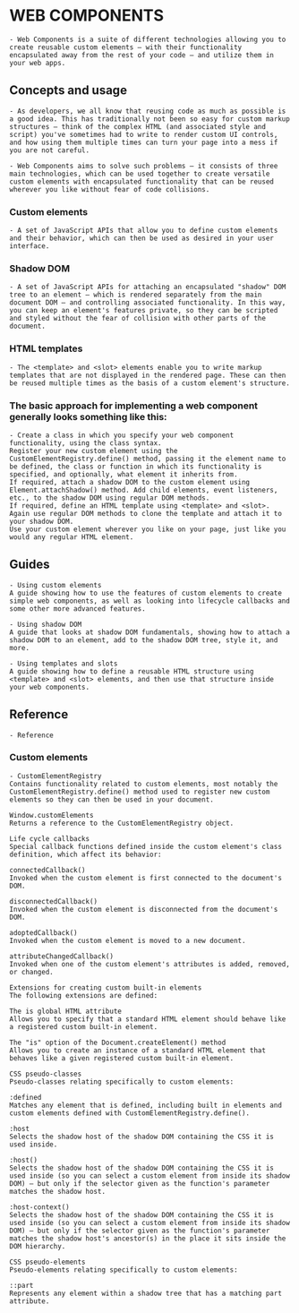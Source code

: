 
# WEB COMPONENTS 

    - Web Components is a suite of different technologies allowing you to create reusable custom elements — with their functionality encapsulated away from the rest of your code — and utilize them in your web apps.


## Concepts and usage

    - As developers, we all know that reusing code as much as possible is a good idea. This has traditionally not been so easy for custom markup structures — think of the complex HTML (and associated style and script) you've sometimes had to write to render custom UI controls, and how using them multiple times can turn your page into a mess if you are not careful.

    - Web Components aims to solve such problems — it consists of three main technologies, which can be used together to create versatile custom elements with encapsulated functionality that can be reused wherever you like without fear of code collisions.


### Custom elements

    - A set of JavaScript APIs that allow you to define custom elements and their behavior, which can then be used as desired in your user interface.


### Shadow DOM

    - A set of JavaScript APIs for attaching an encapsulated "shadow" DOM tree to an element — which is rendered separately from the main document DOM — and controlling associated functionality. In this way, you can keep an element's features private, so they can be scripted and styled without the fear of collision with other parts of the document.

### HTML templates

    - The <template> and <slot> elements enable you to write markup templates that are not displayed in the rendered page. These can then be reused multiple times as the basis of a custom element's structure.


### The basic approach for implementing a web component generally looks something like this:

    - Create a class in which you specify your web component functionality, using the class syntax.
    Register your new custom element using the CustomElementRegistry.define() method, passing it the element name to be defined, the class or function in which its functionality is specified, and optionally, what element it inherits from.
    If required, attach a shadow DOM to the custom element using Element.attachShadow() method. Add child elements, event listeners, etc., to the shadow DOM using regular DOM methods.
    If required, define an HTML template using <template> and <slot>. Again use regular DOM methods to clone the template and attach it to your shadow DOM.
    Use your custom element wherever you like on your page, just like you would any regular HTML element.


## Guides

    - Using custom elements
    A guide showing how to use the features of custom elements to create simple web components, as well as looking into lifecycle callbacks and some other more advanced features.

    - Using shadow DOM
    A guide that looks at shadow DOM fundamentals, showing how to attach a shadow DOM to an element, add to the shadow DOM tree, style it, and more.

    - Using templates and slots
    A guide showing how to define a reusable HTML structure using <template> and <slot> elements, and then use that structure inside your web components.


## Reference

    - Reference


### Custom elements

    - CustomElementRegistry
    Contains functionality related to custom elements, most notably the CustomElementRegistry.define() method used to register new custom elements so they can then be used in your document.

    Window.customElements
    Returns a reference to the CustomElementRegistry object.

    Life cycle callbacks
    Special callback functions defined inside the custom element's class definition, which affect its behavior:

    connectedCallback()
    Invoked when the custom element is first connected to the document's DOM.

    disconnectedCallback()
    Invoked when the custom element is disconnected from the document's DOM.

    adoptedCallback()
    Invoked when the custom element is moved to a new document.

    attributeChangedCallback()
    Invoked when one of the custom element's attributes is added, removed, or changed.

    Extensions for creating custom built-in elements
    The following extensions are defined:

    The is global HTML attribute
    Allows you to specify that a standard HTML element should behave like a registered custom built-in element.

    The "is" option of the Document.createElement() method
    Allows you to create an instance of a standard HTML element that behaves like a given registered custom built-in element.

    CSS pseudo-classes
    Pseudo-classes relating specifically to custom elements:

    :defined
    Matches any element that is defined, including built in elements and custom elements defined with CustomElementRegistry.define().

    :host
    Selects the shadow host of the shadow DOM containing the CSS it is used inside.

    :host()
    Selects the shadow host of the shadow DOM containing the CSS it is used inside (so you can select a custom element from inside its shadow DOM) — but only if the selector given as the function's parameter matches the shadow host.

    :host-context()
    Selects the shadow host of the shadow DOM containing the CSS it is used inside (so you can select a custom element from inside its shadow DOM) — but only if the selector given as the function's parameter matches the shadow host's ancestor(s) in the place it sits inside the DOM hierarchy.

    CSS pseudo-elements
    Pseudo-elements relating specifically to custom elements:

    ::part
    Represents any element within a shadow tree that has a matching part attribute.